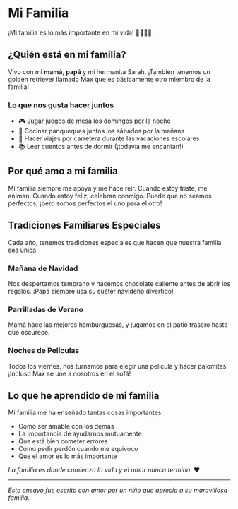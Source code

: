 # Mi Familia

¡Mi familia es lo más importante en mi vida! 👨‍👩‍👧‍👦

## ¿Quién está en mi familia?

Vivo con mi **mamá**, **papá** y mi hermanita Sarah. ¡También tenemos un golden retriever llamado Max que es básicamente otro miembro de la familia!

### Lo que nos gusta hacer juntos

- 🎮 Jugar juegos de mesa los domingos por la noche
- 🍳 Cocinar panqueques juntos los sábados por la mañana
- 🚗 Hacer viajes por carretera durante las vacaciones escolares
- 📚 Leer cuentos antes de dormir (¡todavía me encantan!)

## Por qué amo a mi familia

Mi familia siempre me apoya y me hace reír. Cuando estoy triste, me animan. Cuando estoy feliz, celebran conmigo. Puede que no seamos perfectos, ¡pero somos perfectos el uno para el otro!

## Tradiciones Familiares Especiales

Cada año, tenemos tradiciones especiales que hacen que nuestra familia sea única:

### Mañana de Navidad
Nos despertamos temprano y hacemos chocolate caliente antes de abrir los regalos. ¡Papá siempre usa su suéter navideño divertido!

### Parrilladas de Verano
Mamá hace las mejores hamburguesas, y jugamos en el patio trasero hasta que oscurece.

### Noches de Películas
Todos los viernes, nos turnamos para elegir una película y hacer palomitas. ¡Incluso Max se une a nosotros en el sofá!

## Lo que he aprendido de mi familia

Mi familia me ha enseñado tantas cosas importantes:
- Cómo ser amable con los demás
- La importancia de ayudarnos mutuamente
- Que está bien cometer errores
- Cómo pedir perdón cuando me equivoco
- Que el amor es lo más importante

*La familia es donde comienza la vida y el amor nunca termina.* ❤️

---
*Este ensayo fue escrito con amor por un niño que aprecia a su maravillosa familia.*